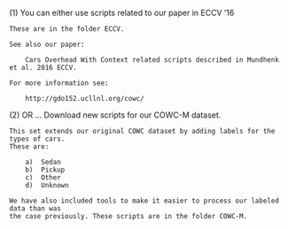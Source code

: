 (1)	You can either use scripts related to our paper in ECCV ’16 

	These are in the folder ECCV.
	
	See also our paper: 
	
		Cars Overhead With Context related scripts described in Mundhenk et al. 2016 ECCV. 
	
	For more information see: 
	
		http://gdo152.ucllnl.org/cowc/

(2)	OR ... Download new scripts for our COWC-M dataset. 

	This set extends our original COWC dataset by adding labels for the types of cars. 
	These are:
	
		a)	Sedan
		b)	Pickup
		c)	Other
		d)	Unknown
	
	We have also included tools to make it easier to process our labeled data than was 
	the case previously. These scripts are in the folder COWC-M. 
